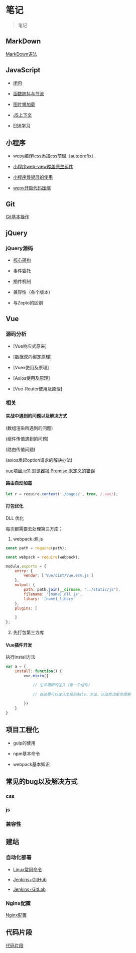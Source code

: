 # 笔记

> 笔记

## MarkDown

[MarkDown语法](./MarkdownLang.md)

## JavaScript

- [闭包]()

- [函数防抖与节流](./js/debounceAndThrottle.md)

- [图片懒加载](./js/lazyLoad.md)

- [JS上下文](./js/content.md)

- [ES6学习](./js/es6.md)

## 小程序

- [wepy编译less添加css前缀（autoprefix）](./wxApp/autoprefix.md)

- [小程序web-view覆盖原生组件](./wxApp/webview.md)

- [小程序骨架屏的使用](./wxApp/wxapp-skeleton.md)

- [wepy开启代码压缩](./wxApp/wepy-minify.md)

## Git

[Git基本操作](Git/Git.md)

## jQuery

### jQuery源码

- [核心架构](jQuery/jQuery.core..md)

- 事件委托

- 插件机制

- 兼容性（各个版本）

- 与Zepto的区别

## Vue

### 源码分析

- [Vue响应式原来]

- [数据双向绑定原理]

- [Vuex使用及原理]

- [Axios使用及原理]
 
- [Vue-Router使用及原理]

### 相关

#### 实战中遇到的问题以及解决方式

(数组渲染所遇到的问题)

(组件传值遇到的问题)

(路由传值问题)

(axios发起option请求的解决办法)

 [vue项目,ie11 浏览器报 Promise 未定义的错误](./js/polyfill.md)

#### 路由自动加载

```javascript
let r = require.context('./pages/', true, /.vue/);
```

#### 打包优化

DLL 优化

每次都需要去处理第三方库；

1. webpack.dll.js

```javascript
const path = require(path);

const webpack = require(webpack);

module.exports = {
    entry: {
        vendor: ['Vue/dist/Vue.esm.js']
    },
    output: {
        path: path.join(__dirname, "../static/js"),
        filename: '[name].dll.js',
        libary: '[name]_libary'
    },
    plugins: [
        
    ]
};
```

2. 先打包第三方库

#### Vue插件开发

执行install方法

```javascript
var a = {
    install: function() {
        vue.mixin({

            // 生命周期的注入（每一个组件） 
            
            // 在这里可以注入全局的data，方法，以及修改生命周期
    
        })
    }
}
```

## 项目工程化

- gulp的使用

- npm基本命令

- webpack基本知识

##  常见的bug以及解决方式

### css

### js

### 兼容性

## 建站

### 自动化部署

- [Linux常用命令](Serve/linux-bash.md)

- [Jenkins+GitHub](Serve/Jenkins+GitHub.md)

- [Jenkins+GitLab](Serve/Jenkins+GitLab.md)

### Nginx配置

[Nginx配置](./Serve/Nginx.md)

## 代码片段

[代码片段](./Codes/codes.md)

